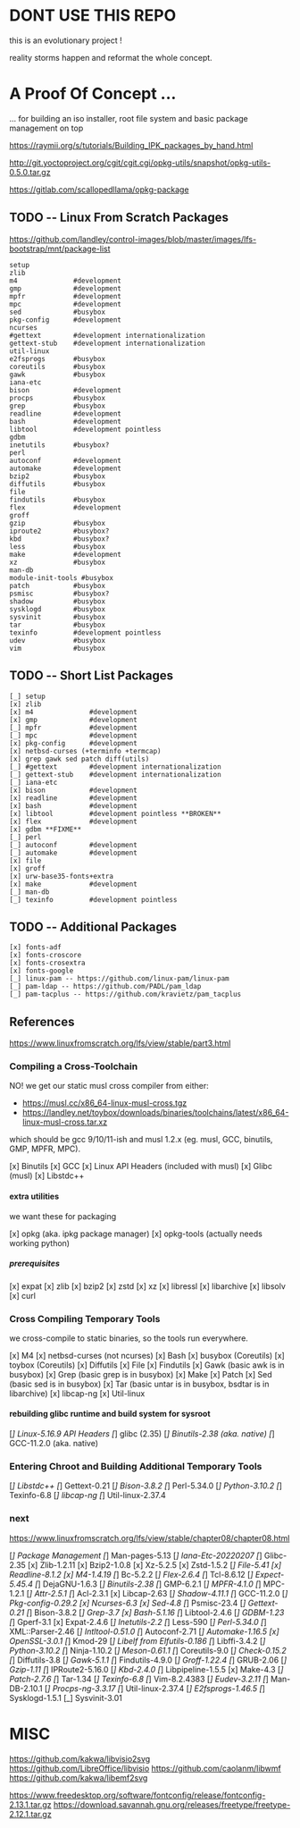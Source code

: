 # DONT USE THIS REPO

this is an evolutionary project !

reality storms happen and reformat the whole concept.

# A Proof Of Concept ...

... for building an iso installer, root file system and basic package management on top  

https://raymii.org/s/tutorials/Building_IPK_packages_by_hand.html

http://git.yoctoproject.org/cgit/cgit.cgi/opkg-utils/snapshot/opkg-utils-0.5.0.tar.gz

https://gitlab.com/scallopedllama/opkg-package

## TODO -- Linux From Scratch Packages

https://github.com/landley/control-images/blob/master/images/lfs-bootstrap/mnt/package-list

```
setup
zlib
m4		        #development
gmp		        #development
mpfr		    #development
mpc		        #development
sed		        #busybox
pkg-config	    #development
ncurses
#gettext		#development internationalization
gettext-stub	#development internationalization
util-linux
e2fsprogs	    #busybox
coreutils	    #busybox
gawk		    #busybox
iana-etc
bison		    #development
procps		    #busybox
grep		    #busybox
readline	    #development
bash		    #development
libtool		    #development pointless
gdbm
inetutils	    #busybox?
perl
autoconf	    #development
automake	    #development
bzip2		    #busybox
diffutils	    #busybox
file
findutils	    #busybox
flex		    #development
groff
gzip		    #busybox
iproute2	    #busybox?
kbd		        #busybox?
less		    #busybox
make		    #development
xz		        #busybox
man-db
module-init-tools #busybox
patch		    #busybox
psmisc		    #busybox?
shadow		    #busybox
sysklogd	    #busybox
sysvinit	    #busybox
tar		        #busybox
texinfo		    #development pointless
udev		    #busybox
vim             #busybox
```

## TODO -- Short List Packages

```
[_] setup
[x] zlib
[x] m4		        #development
[x] gmp		        #development
[_] mpfr		    #development
[_] mpc		        #development
[x] pkg-config	    #development
[x] netbsd-curses (+terminfo +termcap)
[x] grep gawk sed patch diff(utils)
[_] #gettext		#development internationalization
[_] gettext-stub	#development internationalization
[_] iana-etc
[x] bison		    #development
[x] readline	    #development
[x] bash		    #development
[x] libtool		    #development pointless **BROKEN**
[x] flex		    #development
[x] gdbm **FIXME**
[_] perl
[_] autoconf	    #development
[_] automake	    #development
[x] file
[x] groff
[x] urw-base35-fonts+extra
[x] make		    #development
[_] man-db
[_] texinfo		    #development pointless
```

## TODO -- Additional Packages

```
[x] fonts-adf
[x] fonts-croscore
[x] fonts-crosextra
[x] fonts-google
[_] linux-pam -- https://github.com/linux-pam/linux-pam
[_] pam-ldap -- https://github.com/PADL/pam_ldap
[_] pam-tacplus -- https://github.com/kravietz/pam_tacplus
```
 
## References

https://www.linuxfromscratch.org/lfs/view/stable/part3.html

### Compiling a Cross-Toolchain

NO! we get our static musl cross compiler from either:

* https://musl.cc/x86_64-linux-musl-cross.tgz
* https://landley.net/toybox/downloads/binaries/toolchains/latest/x86_64-linux-musl-cross.tar.xz

which should be gcc 9/10/11-ish and musl 1.2.x (eg. musl, GCC, binutils, GMP, MPFR, MPC).

[x] Binutils
[x] GCC
[x] Linux API Headers (included with musl)
[x] Glibc (musl)
[x] Libstdc++

#### extra utilities

we want these for packaging

[x] opkg (aka. ipkg package manager)
[x] opkg-tools (actually needs working python)

##### prerequisites

[x] expat
[x] zlib
[x] bzip2
[x] zstd
[x] xz
[x] libressl
[x] libarchive
[x] libsolv
[x] curl

### Cross Compiling Temporary Tools

we cross-compile to static binaries, so the tools run everywhere.

[x] M4
[x] netbsd-curses (not ncurses)
[x] Bash
[x] busybox (Coreutils)
[x] toybox (Coreutils)
[x] Diffutils
[x] File
[x] Findutils
[x] Gawk (basic awk is in busybox)
[x] Grep (basic grep is in busybox)
[x] Make
[x] Patch
[x] Sed (basic sed is in busybox)
[x] Tar (basic untar is in busybox, bsdtar is in libarchive)
[x] libcap-ng
[x] Util-linux

#### rebuilding glibc runtime and build system for sysroot

[_] Linux-5.16.9 API Headers
[_] glibc (2.35)
[_] Binutils-2.38 (aka. native)
[_] GCC-11.2.0 (aka. native)

### Entering Chroot and Building Additional Temporary Tools

[_] Libstdc++
[_] Gettext-0.21
[_] Bison-3.8.2
[_] Perl-5.34.0
[_] Python-3.10.2
[_] Texinfo-6.8
[_] libcap-ng
[_] Util-linux-2.37.4

### next

https://www.linuxfromscratch.org/lfs/view/stable/chapter08/chapter08.html

[_] Package Management
[_] Man-pages-5.13
[_] Iana-Etc-20220207
[_] Glibc-2.35
[x] Zlib-1.2.11
[x] Bzip2-1.0.8
[x] Xz-5.2.5
[x] Zstd-1.5.2
[_] File-5.41
[x] Readline-8.1.2
[x] M4-1.4.19
[_] Bc-5.2.2
[_] Flex-2.6.4
[_] Tcl-8.6.12
[_] Expect-5.45.4
[_] DejaGNU-1.6.3
[_] Binutils-2.38
[_] GMP-6.2.1
[_] MPFR-4.1.0
[_] MPC-1.2.1
[_] Attr-2.5.1
[_] Acl-2.3.1
[x] Libcap-2.63
[_] Shadow-4.11.1
[_] GCC-11.2.0
[_] Pkg-config-0.29.2
[x] Ncurses-6.3
[x] Sed-4.8
[_] Psmisc-23.4
[_] Gettext-0.21
[_] Bison-3.8.2
[_] Grep-3.7
[x] Bash-5.1.16
[_] Libtool-2.4.6
[_] GDBM-1.23
[_] Gperf-3.1
[x] Expat-2.4.6
[_] Inetutils-2.2
[_] Less-590
[_] Perl-5.34.0
[_] XML::Parser-2.46
[_] Intltool-0.51.0
[_] Autoconf-2.71
[_] Automake-1.16.5
[x] OpenSSL-3.0.1
[_] Kmod-29
[_] Libelf from Elfutils-0.186
[_] Libffi-3.4.2
[_] Python-3.10.2
[_] Ninja-1.10.2
[_] Meson-0.61.1
[_] Coreutils-9.0
[_] Check-0.15.2
[_] Diffutils-3.8
[_] Gawk-5.1.1
[_] Findutils-4.9.0
[_] Groff-1.22.4
[_] GRUB-2.06
[_] Gzip-1.11
[_] IPRoute2-5.16.0
[_] Kbd-2.4.0
[_] Libpipeline-1.5.5
[x] Make-4.3
[_] Patch-2.7.6
[_] Tar-1.34
[_] Texinfo-6.8
[_] Vim-8.2.4383
[_] Eudev-3.2.11
[_] Man-DB-2.10.1
[_] Procps-ng-3.3.17
[_] Util-linux-2.37.4
[_] E2fsprogs-1.46.5
[_] Sysklogd-1.5.1
[_] Sysvinit-3.01


# MISC

https://github.com/kakwa/libvisio2svg
https://github.com/LibreOffice/libvisio
https://github.com/caolanm/libwmf
https://github.com/kakwa/libemf2svg

https://www.freedesktop.org/software/fontconfig/release/fontconfig-2.13.1.tar.gz
https://download.savannah.gnu.org/releases/freetype/freetype-2.12.1.tar.gz

